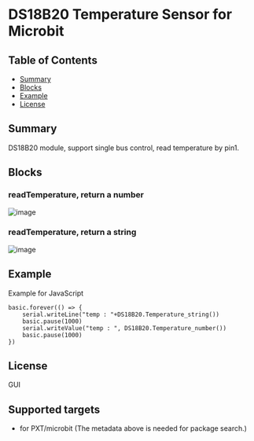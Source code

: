 # DS18B20 Temperature Sensor for Microbit 

## Table of Contents

* [Summary](#summary)
* [Blocks](#blocks)
* [Example](#example)
* [License](#license)

## Summary
DS18B20 module, support single bus control, read temperature by pin1.

## Blocks
### readTemperature, return a number
![image](https://github.com/DFRobot/pxt-ds18b20/blob/master/image/string.png)<br>

### readTemperature, return a string
![image](https://github.com/DFRobot/pxt-ds18b20/blob/master/image/number.png)<br>

## Example
Example for JavaScript
```
basic.forever(() => {
    serial.writeLine("temp : "+DS18B20.Temperature_string())
    basic.pause(1000)
    serial.writeValue("temp : ", DS18B20.Temperature_number())
    basic.pause(1000)
})
```

## License

GUI
## Supported targets

* for PXT/microbit
(The metadata above is needed for package search.)



